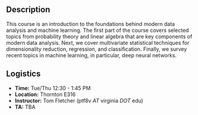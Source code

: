 ## Description

This course is an introduction to the foundations behind modern data analysis
and machine learning.  The first part of the course covers selected topics from
probability theory and linear algebra that are key components of modern data
analysis. Next, we cover multivariate statistical techniques for dimensionality
reduction, regression, and classification. Finally, we survey recent topics in
machine learning, in particular, deep neural networks.

## Logistics

* **Time:** Tue/Thu 12:30 - 1:45 PM
* **Location:** Thornton E316
* **Instructor:** Tom Fletcher (ptf8v *AT* virginia *DOT* edu)
* **TA:** TBA

